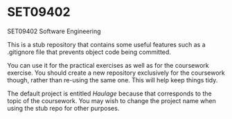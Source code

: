 # SET09402
SET09402 Software Engineering

This is a stub repository that contains some useful features such as a .gitignore file that prevents object code being committed.

You can use it for the practical exercises as well as for the coursework exercise. You should create a new repository exclusively for the coursework though, rather than re-using the same one. This will help keep things tidy.

The default project is entitled *Haulage* because that corresponds to the topic of the coursework. You may wish to change the project name when using the stub repo for other purposes.
